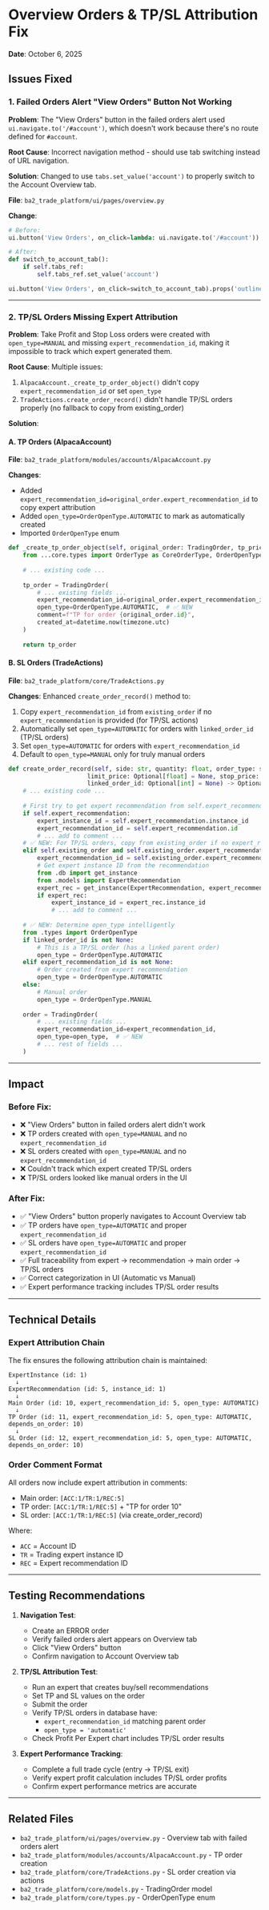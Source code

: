 # Overview Orders & TP/SL Attribution Fix

**Date**: October 6, 2025

## Issues Fixed

### 1. Failed Orders Alert "View Orders" Button Not Working

**Problem**: The "View Orders" button in the failed orders alert used `ui.navigate.to('/#account')`, which doesn't work because there's no route defined for `#account`.

**Root Cause**: Incorrect navigation method - should use tab switching instead of URL navigation.

**Solution**: Changed to use `tabs.set_value('account')` to properly switch to the Account Overview tab.

**File**: `ba2_trade_platform/ui/pages/overview.py`

**Change**:
```python
# Before:
ui.button('View Orders', on_click=lambda: ui.navigate.to('/#account')).props('outline color=red')

# After:
def switch_to_account_tab():
    if self.tabs_ref:
        self.tabs_ref.set_value('account')

ui.button('View Orders', on_click=switch_to_account_tab).props('outline color=red')
```

---

### 2. TP/SL Orders Missing Expert Attribution

**Problem**: Take Profit and Stop Loss orders were created with `open_type=MANUAL` and missing `expert_recommendation_id`, making it impossible to track which expert generated them.

**Root Cause**: Multiple issues:
1. `AlpacaAccount._create_tp_order_object()` didn't copy `expert_recommendation_id` or set `open_type`
2. `TradeActions.create_order_record()` didn't handle TP/SL orders properly (no fallback to copy from existing_order)

**Solution**: 

#### A. TP Orders (AlpacaAccount)

**File**: `ba2_trade_platform/modules/accounts/AlpacaAccount.py`

**Changes**:
- Added `expert_recommendation_id=original_order.expert_recommendation_id` to copy expert attribution
- Added `open_type=OrderOpenType.AUTOMATIC` to mark as automatically created
- Imported `OrderOpenType` enum

```python
def _create_tp_order_object(self, original_order: TradingOrder, tp_price: float) -> TradingOrder:
    from ...core.types import OrderType as CoreOrderType, OrderOpenType
    
    # ... existing code ...
    
    tp_order = TradingOrder(
        # ... existing fields ...
        expert_recommendation_id=original_order.expert_recommendation_id,  # ✅ NEW
        open_type=OrderOpenType.AUTOMATIC,  # ✅ NEW
        comment=f"TP for order {original_order.id}",
        created_at=datetime.now(timezone.utc)
    )
    
    return tp_order
```

#### B. SL Orders (TradeActions)

**File**: `ba2_trade_platform/core/TradeActions.py`

**Changes**:
Enhanced `create_order_record()` method to:
1. Copy `expert_recommendation_id` from `existing_order` if no `expert_recommendation` is provided (for TP/SL actions)
2. Automatically set `open_type=AUTOMATIC` for orders with `linked_order_id` (TP/SL orders)
3. Set `open_type=AUTOMATIC` for orders with `expert_recommendation_id`
4. Default to `open_type=MANUAL` only for truly manual orders

```python
def create_order_record(self, side: str, quantity: float, order_type: str = "market", 
                      limit_price: Optional[float] = None, stop_price: Optional[float] = None,
                      linked_order_id: Optional[int] = None) -> Optional[TradingOrder]:
    # ... existing code ...
    
    # First try to get expert recommendation from self.expert_recommendation (for BUY/SELL/CLOSE actions)
    if self.expert_recommendation:
        expert_instance_id = self.expert_recommendation.instance_id
        expert_recommendation_id = self.expert_recommendation.id
        # ... add to comment ...
    # ✅ NEW: For TP/SL orders, copy from existing_order if no expert_recommendation
    elif self.existing_order and self.existing_order.expert_recommendation_id:
        expert_recommendation_id = self.existing_order.expert_recommendation_id
        # Get expert instance ID from the recommendation
        from .db import get_instance
        from .models import ExpertRecommendation
        expert_rec = get_instance(ExpertRecommendation, expert_recommendation_id)
        if expert_rec:
            expert_instance_id = expert_rec.instance_id
            # ... add to comment ...
    
    # ✅ NEW: Determine open_type intelligently
    from .types import OrderOpenType
    if linked_order_id is not None:
        # This is a TP/SL order (has a linked parent order)
        open_type = OrderOpenType.AUTOMATIC
    elif expert_recommendation_id is not None:
        # Order created from expert recommendation
        open_type = OrderOpenType.AUTOMATIC
    else:
        # Manual order
        open_type = OrderOpenType.MANUAL
    
    order = TradingOrder(
        # ... existing fields ...
        expert_recommendation_id=expert_recommendation_id,
        open_type=open_type,  # ✅ NEW
        # ... rest of fields ...
    )
```

---

## Impact

### Before Fix:
- ❌ "View Orders" button in failed orders alert didn't work
- ❌ TP orders created with `open_type=MANUAL` and no `expert_recommendation_id`
- ❌ SL orders created with `open_type=MANUAL` and no `expert_recommendation_id`
- ❌ Couldn't track which expert created TP/SL orders
- ❌ TP/SL orders looked like manual orders in the UI

### After Fix:
- ✅ "View Orders" button properly navigates to Account Overview tab
- ✅ TP orders have `open_type=AUTOMATIC` and proper `expert_recommendation_id`
- ✅ SL orders have `open_type=AUTOMATIC` and proper `expert_recommendation_id`
- ✅ Full traceability from expert → recommendation → main order → TP/SL orders
- ✅ Correct categorization in UI (Automatic vs Manual)
- ✅ Expert performance tracking includes TP/SL order results

---

## Technical Details

### Expert Attribution Chain

The fix ensures the following attribution chain is maintained:

```
ExpertInstance (id: 1)
  ↓
ExpertRecommendation (id: 5, instance_id: 1)
  ↓
Main Order (id: 10, expert_recommendation_id: 5, open_type: AUTOMATIC)
  ↓
TP Order (id: 11, expert_recommendation_id: 5, open_type: AUTOMATIC, depends_on_order: 10)
  ↓
SL Order (id: 12, expert_recommendation_id: 5, open_type: AUTOMATIC, depends_on_order: 10)
```

### Order Comment Format

All orders now include expert attribution in comments:
- Main order: `[ACC:1/TR:1/REC:5]`
- TP order: `[ACC:1/TR:1/REC:5]` + "TP for order 10"
- SL order: `[ACC:1/TR:1/REC:5]` (via create_order_record)

Where:
- `ACC` = Account ID
- `TR` = Trading expert instance ID
- `REC` = Expert recommendation ID

---

## Testing Recommendations

1. **Navigation Test**:
   - Create an ERROR order
   - Verify failed orders alert appears on Overview tab
   - Click "View Orders" button
   - Confirm navigation to Account Overview tab

2. **TP/SL Attribution Test**:
   - Run an expert that creates buy/sell recommendations
   - Set TP and SL values on the order
   - Submit the order
   - Verify TP/SL orders in database have:
     - `expert_recommendation_id` matching parent order
     - `open_type = 'automatic'`
   - Check Profit Per Expert chart includes TP/SL order results

3. **Expert Performance Tracking**:
   - Complete a full trade cycle (entry → TP/SL exit)
   - Verify expert profit calculation includes TP/SL order profits
   - Confirm expert performance metrics are accurate

---

## Related Files

- `ba2_trade_platform/ui/pages/overview.py` - Overview tab with failed orders alert
- `ba2_trade_platform/modules/accounts/AlpacaAccount.py` - TP order creation
- `ba2_trade_platform/core/TradeActions.py` - SL order creation via actions
- `ba2_trade_platform/core/models.py` - TradingOrder model
- `ba2_trade_platform/core/types.py` - OrderOpenType enum

